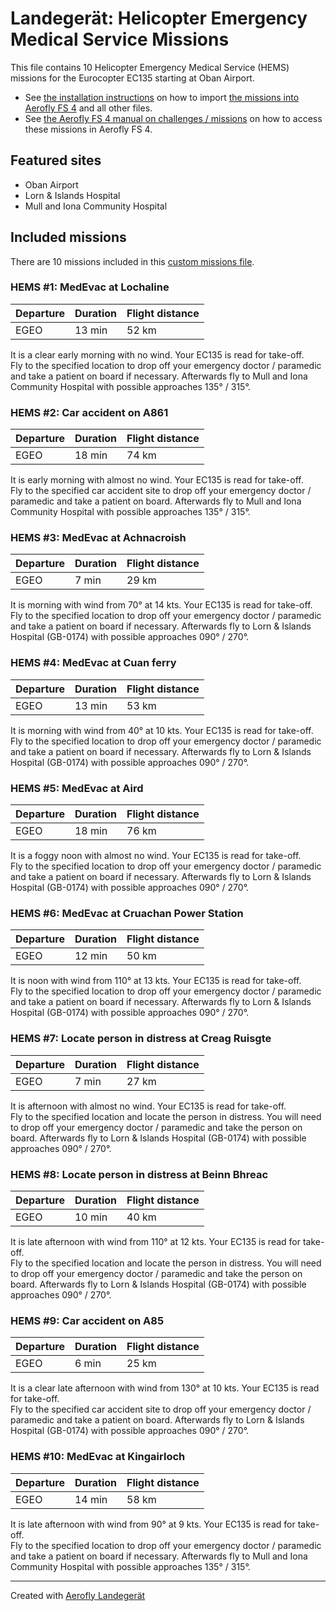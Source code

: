 # Landegerät: Helicopter Emergency Medical Service Missions

This file contains 10 Helicopter Emergency Medical Service (HEMS) missions for the Eurocopter EC135 starting at Oban Airport.

- See [the installation instructions](https://fboes.github.io/aerofly-missions/docs/generic-installation.html) on how to import [the missions into Aerofly FS 4](missions/custom_missions_user.tmc) and all other files.
- See [the Aerofly FS 4 manual on challenges / missions](https://www.aerofly.com/tutorials/missions/) on how to access these missions in Aerofly FS 4.

## Featured sites

- Oban Airport
- Lorn & Islands Hospital
- Mull and Iona Community Hospital

## Included missions

There are 10 missions included in this [custom missions file](missions/custom_missions_user.tmc).

### HEMS #1: MedEvac at Lochaline

| Departure | Duration | Flight distance |
| --------- | -------- | --------------- |
| EGEO      | 13 min   | 52 km           |

It is a clear early morning with no wind. Your EC135 is read for take-off.  
Fly to the specified location to drop off your emergency doctor / paramedic and take a patient on board if necessary. Afterwards fly to Mull and Iona Community Hospital with possible approaches 135° / 315°.

### HEMS #2: Car accident on A861

| Departure | Duration | Flight distance |
| --------- | -------- | --------------- |
| EGEO      | 18 min   | 74 km           |

It is early morning with almost no wind. Your EC135 is read for take-off.  
Fly to the specified car accident site to drop off your emergency doctor / paramedic and take a patient on board. Afterwards fly to Mull and Iona Community Hospital with possible approaches 135° / 315°.

### HEMS #3: MedEvac at Achnacroish

| Departure | Duration | Flight distance |
| --------- | -------- | --------------- |
| EGEO      | 7 min    | 29 km           |

It is morning with wind from 70° at 14 kts. Your EC135 is read for take-off.  
Fly to the specified location to drop off your emergency doctor / paramedic and take a patient on board if necessary. Afterwards fly to Lorn & Islands Hospital (GB-0174) with possible approaches 090° / 270°.

### HEMS #4: MedEvac at Cuan ferry

| Departure | Duration | Flight distance |
| --------- | -------- | --------------- |
| EGEO      | 13 min   | 53 km           |

It is morning with wind from 40° at 10 kts. Your EC135 is read for take-off.  
Fly to the specified location to drop off your emergency doctor / paramedic and take a patient on board if necessary. Afterwards fly to Lorn & Islands Hospital (GB-0174) with possible approaches 090° / 270°.

### HEMS #5: MedEvac at Aird

| Departure | Duration | Flight distance |
| --------- | -------- | --------------- |
| EGEO      | 18 min   | 76 km           |

It is a foggy noon with almost no wind. Your EC135 is read for take-off.  
Fly to the specified location to drop off your emergency doctor / paramedic and take a patient on board if necessary. Afterwards fly to Lorn & Islands Hospital (GB-0174) with possible approaches 090° / 270°.

### HEMS #6: MedEvac at Cruachan Power Station

| Departure | Duration | Flight distance |
| --------- | -------- | --------------- |
| EGEO      | 12 min   | 50 km           |

It is noon with wind from 110° at 13 kts. Your EC135 is read for take-off.  
Fly to the specified location to drop off your emergency doctor / paramedic and take a patient on board if necessary. Afterwards fly to Lorn & Islands Hospital (GB-0174) with possible approaches 090° / 270°.

### HEMS #7: Locate person in distress at Creag Ruisgte

| Departure | Duration | Flight distance |
| --------- | -------- | --------------- |
| EGEO      | 7 min    | 27 km           |

It is afternoon with almost no wind. Your EC135 is read for take-off.  
Fly to the specified location and locate the person in distress. You will need to drop off your emergency doctor / paramedic and take the person on board. Afterwards fly to Lorn & Islands Hospital (GB-0174) with possible approaches 090° / 270°.

### HEMS #8: Locate person in distress at Beinn Bhreac

| Departure | Duration | Flight distance |
| --------- | -------- | --------------- |
| EGEO      | 10 min   | 40 km           |

It is late afternoon with wind from 110° at 12 kts. Your EC135 is read for take-off.  
Fly to the specified location and locate the person in distress. You will need to drop off your emergency doctor / paramedic and take the person on board. Afterwards fly to Lorn & Islands Hospital (GB-0174) with possible approaches 090° / 270°.

### HEMS #9: Car accident on A85

| Departure | Duration | Flight distance |
| --------- | -------- | --------------- |
| EGEO      | 6 min    | 25 km           |

It is a clear late afternoon with wind from 130° at 10 kts. Your EC135 is read for take-off.  
Fly to the specified car accident site to drop off your emergency doctor / paramedic and take a patient on board. Afterwards fly to Lorn & Islands Hospital (GB-0174) with possible approaches 090° / 270°.

### HEMS #10: MedEvac at Kingairloch

| Departure | Duration | Flight distance |
| --------- | -------- | --------------- |
| EGEO      | 14 min   | 58 km           |

It is late afternoon with wind from 90° at 9 kts. Your EC135 is read for take-off.  
Fly to the specified location to drop off your emergency doctor / paramedic and take a patient on board if necessary. Afterwards fly to Mull and Iona Community Hospital with possible approaches 135° / 315°.

---

Created with [Aerofly Landegerät](https://github.com/fboes/aerofly-patterns)
